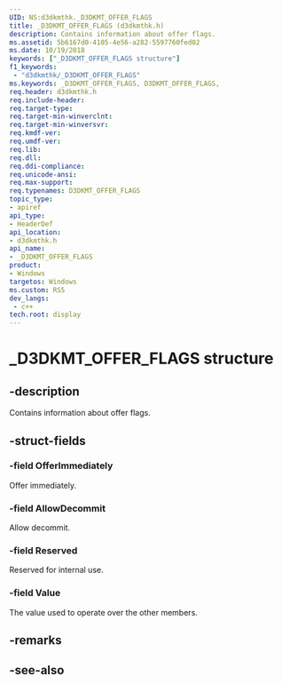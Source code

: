 ```yaml
---
UID: NS:d3dkmthk._D3DKMT_OFFER_FLAGS
title: _D3DKMT_OFFER_FLAGS (d3dkmthk.h)
description: Contains information about offer flags.
ms.assetid: 5b6167d0-4105-4e56-a282-5597760fed02
ms.date: 10/19/2018
keywords: ["_D3DKMT_OFFER_FLAGS structure"]
f1_keywords:
 - "d3dkmthk/_D3DKMT_OFFER_FLAGS"
ms.keywords: _D3DKMT_OFFER_FLAGS, D3DKMT_OFFER_FLAGS, 
req.header: d3dkmthk.h
req.include-header:
req.target-type:
req.target-min-winverclnt:
req.target-min-winversvr:
req.kmdf-ver:
req.umdf-ver:
req.lib:
req.dll:
req.ddi-compliance:
req.unicode-ansi:
req.max-support:
req.typenames: D3DKMT_OFFER_FLAGS
topic_type: 
- apiref
api_type: 
- HeaderDef
api_location: 
- d3dkmthk.h
api_name: 
- _D3DKMT_OFFER_FLAGS
product:
- Windows
targetos: Windows
ms.custom: RS5
dev_langs:
 - c++
tech.root: display
---
```


# _D3DKMT_OFFER_FLAGS structure

## -description

Contains information about offer flags.

## -struct-fields

### -field OfferImmediately

Offer immediately.

### -field AllowDecommit

Allow decommit.

### -field Reserved

Reserved for internal use.

### -field Value
 
The value used to operate over the other members.

## -remarks

## -see-also
